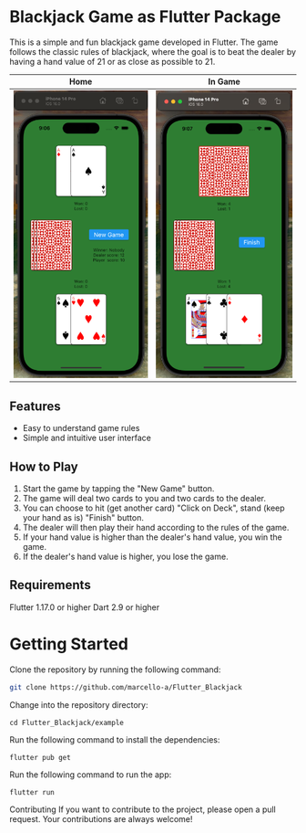 # Blackjack Game as Flutter Package
This is a simple and fun blackjack game developed in Flutter. The game follows the classic rules of blackjack, where the goal is to beat the dealer by having a hand value of 21 or as close as possible to 21.

Home            |  In Game
:-------------------------:|:-------------------------:
![](assets/read_me/screenshot_game_home.png)  |  ![](assets/read_me/screenshot_game_in_game.png)

## Features
- Easy to understand game rules
- Simple and intuitive user interface

## How to Play
1. Start the game by tapping the "New Game" button.
2. The game will deal two cards to you and two cards to the dealer.
3. You can choose to hit (get another card) "Click on Deck", stand (keep your hand as is) "Finish" button.
4. The dealer will then play their hand according to the rules of the game.
5. If your hand value is higher than the dealer's hand value, you win the game.
6. If the dealer's hand value is higher, you lose the game.

## Requirements
Flutter 1.17.0 or higher
Dart 2.9 or higher

# Getting Started
Clone the repository by running the following command:
```bash
git clone https://github.com/marcello-a/Flutter_Blackjack
```

Change into the repository directory:
```
cd Flutter_Blackjack/example
```
Run the following command to install the dependencies:
```
flutter pub get
```
Run the following command to run the app:
```
flutter run
```
Contributing
If you want to contribute to the project, please open a pull request. Your contributions are always welcome!
